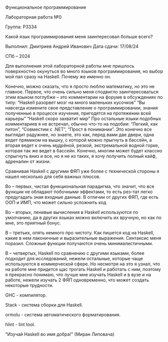 
Функциональное программирование


Лабораторная работа №0

Группа: P3334


Какой язык программирования меня заинтересовал больше всего?



Выполнил: Дмитриев Андрей Иванович
Дата сдачи: 17/08/24

СПб – 2024


Для выполнения этой лабораторной работы мне пришлось поверхностно окунуться во много языков программирования, но выбор мой пал сразу на Haskell. Почему же именно он.

Конечно, можно сказать, что я просто люблю математику, но это не главное. Первое, что очень сильно меня сподвигло заинтересоваться этим языком поглубже – это комментарии на форуме в обсуждениях по типу:
“Haskell разорвет мозг на много маленьких кусочков”
“Вы навсегда измените свое представление о программировании, знания полученные в процессе изучения, пригодятся на протяжении всей карьеры”
“Haskell скоро захватит мир”
Про остальные языки подобных комментариев я не встречал, обычно что-то на подобии: “Легкий, как питон”, “Совместим с .NET”, “Прост в понимании”.
Это конечно все выглядит радужнее, но знаете, это как, перед вами две двери, одна ведет прямиком на вышку, с которой можно прыгнуть в бассейн, а вторая ведет к очень мудрёной, резкой, экстремальной водной горке, которая так же ведет в бассейн. Конечно, многим может будет классно спрыгнуть вниз и все, но я не из таких, я хочу получить полный кайф, адреналин от жизни. 

Сравнивая Haskell с другими ФЯП уже более с технической стороны я нашел несколько для себя важных плюсов.

Во – первых, чистая функциональная парадигма, что значит, что все функции не обладают побочными эффектами, то есть рез-тат легко предугадать зная входные данные. В отличии от других ФЯП, где есть ООП и ИМП, что может сильно усложнить код

Во – вторых, ленивые вычисления в Haskell используются по умолчанию, да в других языках можно включить их вручную, но как по мне, это приятный бонус.

В – третьих, опять немного про чистоту. Как пишется код на Haskell, какие в нем лаконичные и выразительные выражения. Синтаксис меня поразил. Сложные функции получаются очень минималистичными. 

В – четвертых, Haskell по сравнению с другими языками, более подходит для исследований, нежели остальные, которые чаще используются в коммерческой сфере. Но несмотря на это я узнал, что на работе мне придется щас трогать Haskell и работать с ним, поэтому я прекрасно понимаю, что лучше мне изучать Haskell и в вузе и на работе, нежели изучать 2 ФЯП одновременно, что может создать некоторые трудности.

GHC - компилятор.

Stack - система сборки для Haskell.

ormolu - система автоматического форматирования.

hlint - lint tool.


"Изучай Haskell во имя добра!" (Миран Липовача)

